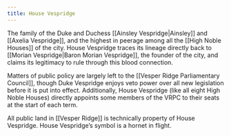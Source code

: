 ```yaml
---
title: House Vespridge
---
```


The family of the Duke and Duchess [[Ainsley Vespridge|Ainsley]] and [[Axelia Vespridge]], and the highest in peerage among all the [[High Noble Houses]] of the city. House Vespridge traces its lineage directly back to [[Morian Vespridge|Baron Morian Vespridge]], the founder of the city, and claims its legitimacy to rule through this blood connection.

Matters of public policy are largely left to the [[Vesper Ridge Parliamentary Council]], though Duke Vespridge enjoys veto power over all new legislation before it is put into effect. Additionally, House Vespridge (like all eight High Noble Houses) directly appoints some members of the VRPC to their seats at the start of each term.

All public land in [[Vesper Ridge]] is technically property of House Vespridge. House Vespridge’s symbol is a hornet in flight.